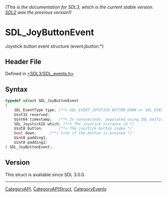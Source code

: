 ###### (This is the documentation for SDL3, which is the current stable version. [SDL2](https://wiki.libsdl.org/SDL2/) was the previous version!)
# SDL_JoyButtonEvent

Joystick button event structure (event.jbutton.*)

## Header File

Defined in [<SDL3/SDL_events.h>](https://github.com/libsdl-org/SDL/blob/main/include/SDL3/SDL_events.h)

## Syntax

```c
typedef struct SDL_JoyButtonEvent
{
    SDL_EventType type; /**< SDL_EVENT_JOYSTICK_BUTTON_DOWN or SDL_EVENT_JOYSTICK_BUTTON_UP */
    Uint32 reserved;
    Uint64 timestamp;   /**< In nanoseconds, populated using SDL_GetTicksNS() */
    SDL_JoystickID which; /**< The joystick instance id */
    Uint8 button;       /**< The joystick button index */
    bool down;      /**< true if the button is pressed */
    Uint8 padding1;
    Uint8 padding2;
} SDL_JoyButtonEvent;
```

## Version

This struct is available since SDL 3.0.0.

----
[CategoryAPI](CategoryAPI), [CategoryAPIStruct](CategoryAPIStruct), [CategoryEvents](CategoryEvents)

